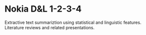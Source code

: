 # Nokia D&L 1-2-3-4
Extractive text summariztion using statistical and linguistic features.
Literature reviews and related presentations.

